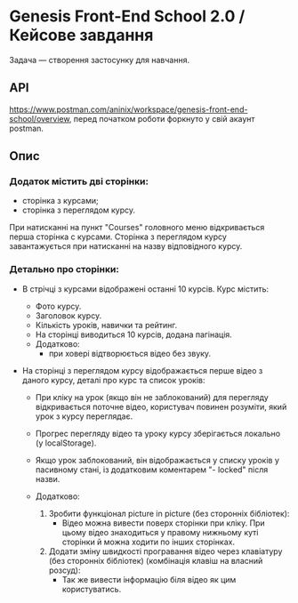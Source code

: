 # Genesis Front-End School 2.0 / Кейсове завдання

Задача — створення застосунку для навчання.

## API

https://www.postman.com/aninix/workspace/genesis-front-end-school/overview,
перед початком роботи форкнуто у свій акаунт postman.

## Опис

### Додаток містить дві сторінки:

- сторінка з курсами;
- сторінка з переглядом курсу.

При натисканні на пункт "Courses" головного меню відкривається перша сторінка с курсами.
Сторінка з переглядом курсу завантажується при натисканні на назву відповідного курсу.

### Детально про сторінки:

- В стрічці з курсами відображені останні 10 курсів.
  Курс містить:

  - Фото курсу.
  - Заголовок курсу.
  - Кількість уроків, навички та рейтинг.
  - На сторінці виводиться 10 курсів, додана пагінація.
  - Додатково:
    - при ховері відтворюється відео без звуку.

- На сторінці з переглядом курсу відображається перше відео з даного курсу, деталі про курс та список уроків:

  - При кліку на урок (якщо він не заблокований) для перегляду відкривається поточне відео, користувач повинен розуміти, який урок з курсу переглядає.
  - Прогрес перегляду відео та уроку курсу зберігається локально (у localStorage).
  - Якщо урок заблокований, він відображається у списку уроків у пасивному стані, із додатковим коментарем "- locked" після назви.

  - Додатково:
    1. Зробити функціонал picture in picture (без сторонніх бібліотек):
       - Відео можна вивести поверх сторінки при кліку. При цьому відео знаходиться у правому нижньому куті сторінки й можна ходити по інших сторінках.
    2. Додати зміну швидкості програвання відео через клавіатуру (без сторонніх бібліотек) (комбінація клавіш на власний розсуд):
       - Так же вивести інформацію біля відео як цим користуватись.
